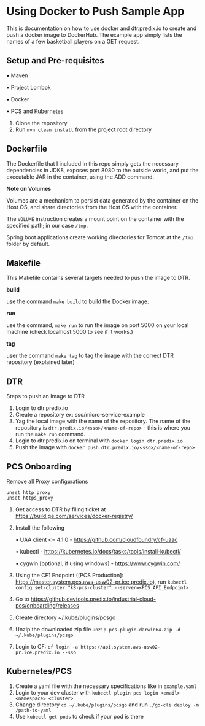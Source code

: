 # Using Docker to Push Sample App

This is documentation on how to use docker and dtr.predix.io to create and push a
docker image to DockerHub. The example app simply lists the names of a few basketball players
on a GET request.

## Setup and Pre-requisites

• Maven

• Project Lombok

• Docker

• PCS and Kubernetes

1) Clone the repository 
2) Run `mvn clean install` from the project root directory

## Dockerfile

The Dockerfile that I included in this repo simply gets the necessary dependencies in JDK8, exposes
port 8080 to the outside world, and put the executable JAR in the container, using the ADD command.

__Note on Volumes__

Volumes are a mechanism to persist data generated by the container on the Host OS, and share directories from the Host OS with the container. 

The `VOLUME` instruction creates a mount point on the container with the specified path; in our case `/tmp`.

Spring boot applications create working directories for Tomcat at the `/tmp` folder by default.

## Makefile

This Makefile contains several targets needed to push the image to DTR.

__build__

use the command `make build` to build the Docker image.

__run__

use the command, `make run` to run the image on port 5000 on your local machine (check localhost:5000 to see if it works.)

__tag__

user the command `make tag` to tag the image with the correct DTR repository (explained later)

## DTR

Steps to push an Image to DTR

1) Login to dtr.predix.io
2) Create a repository ex: sso/micro-service-example
3) Yag the local image with the name of the repository. The name of the repository is
`dtr.predix.io/<sso>/<name-of-repo>` - this is where you run the `make run` command.
4) Login to dtr.predix.io on terminal with `docker login dtr.predix.io`
5) Push the image with `docker push dtr.predix.io/<sso>/<name-of-repo>`

## PCS Onboarding

Remove all Proxy configurations 
```
unset http_proxy
unset https_proxy
```

1) Get access to DTR by filing ticket at https://build.ge.com/services/docker-registry/

2) Install the following

    • UAA client <= 4.1.0 - https://github.com/cloudfoundry/cf-uaac
     
    • kubectl - https://kubernetes.io/docs/tasks/tools/install-kubectl/ 

    • cygwin [optional, if using windows] - https://www.cygwin.com/

3) Using the CF1 Endpoint ([PCS Production]: https://master.system.pcs.aws-usw02-pr.ice.predix.io), run `kubectl config set-cluster "k8-pcs-cluster" --server=<PCS_API_Endpoint>`

4) Go to https://github.devtools.predix.io/industrial-cloud-pcs/onboarding/releases

5) Create directory ~/.kube/plugins/pcsgo

6) Unzip the downloaded zip file `unzip pcs-plugin-darwin64.zip -d ~/.kube/plugins/pcsgo
`
7) Login to CF: `cf login -a https://api.system.aws-usw02-pr.ice.predix.io --sso`

## Kubernetes/PCS

1) Create a yaml file with the necessary specifications like in `example.yaml`
2) Login to your dev cluster with `kubectl plugin pcs login <email> <namespace> <cluster>`
3) Change directory `cd ~/.kube/plugins/pcsgo` and run `./go-cli deploy -m /path-to-yaml`
4) Use `kubectl get pods` to check if your pod is there